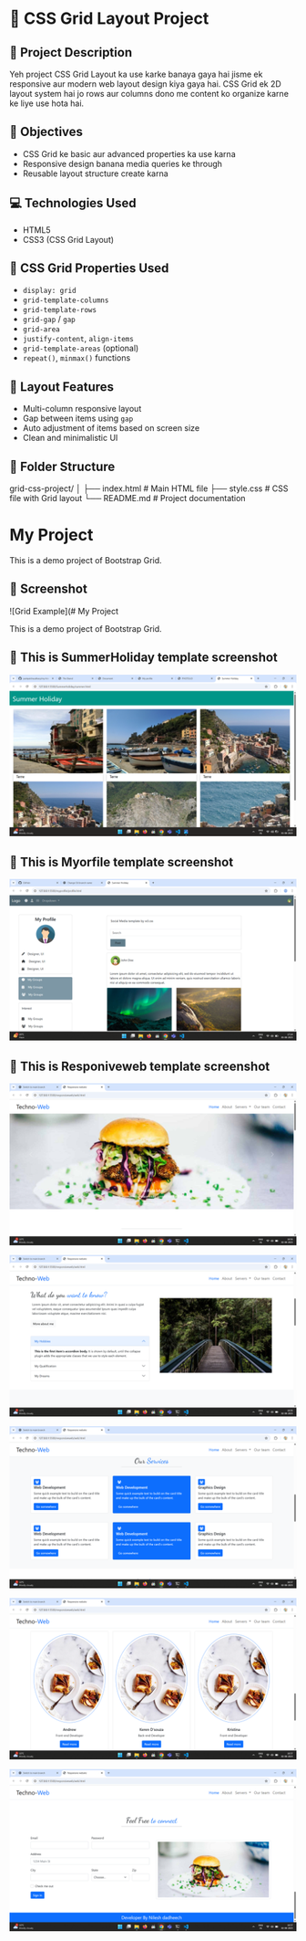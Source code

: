 # 🧱 CSS Grid Layout Project

## 📌 Project Description
Yeh project CSS Grid Layout ka use karke banaya gaya hai jisme ek responsive aur modern web layout design kiya gaya hai. CSS Grid ek 2D layout system hai jo rows aur columns dono me content ko organize karne ke liye use hota hai.

## 🎯 Objectives
- CSS Grid ke basic aur advanced properties ka use karna
- Responsive design banana media queries ke through
- Reusable layout structure create karna

## 💻 Technologies Used
- HTML5
- CSS3 (CSS Grid Layout)

## 🔧 CSS Grid Properties Used
- `display: grid`
- `grid-template-columns`
- `grid-template-rows`
- `grid-gap` / `gap`
- `grid-area`
- `justify-content`, `align-items`
- `grid-template-areas` (optional)
- `repeat()`, `minmax()` functions

## 🧩 Layout Features
- Multi-column responsive layout
- Gap between items using `gap` 
- Auto adjustment of items based on screen size
- Clean and minimalistic UI

## 📁 Folder Structure
grid-css-project/
│
├── index.html # Main HTML file
├── style.css # CSS file with Grid layout
└── README.md # Project documentation

# My Project

This is a demo project of Bootstrap Grid.

## 📸 Screenshot

![Grid Example](# My Project

This is a demo project of Bootstrap Grid.

## 📸 This is SummerHoliday template screenshot

![Grid Example](https://raw.githubusercontent.com/yashpalchaudhary/html-templates-using-bootstrap/refs/heads/main/SummerHoliday/Screenshot%202025-08-01%20203527.png)


## 📸 This is Myorfile template screenshot

![Grid Example](https://raw.githubusercontent.com/yashpalchaudhary/html-templates-using-bootstrap/refs/heads/main/myprofile/Screenshot%202025-08-05%20171448.png)


## 📸 This is Responiveweb template screenshot

![Grid Example](https://github.com/yashpalchaudhary/html-templates-using-bootstrap/blob/main/responsiveweb/Screenshot%202025-08-02%20165647.png)



![Grid Example](https://raw.githubusercontent.com/yashpalchaudhary/html-templates-using-bootstrap/refs/heads/main/responsiveweb/Screenshot%202025-08-02%20165659.png)




![Grid Example](https://raw.githubusercontent.com/yashpalchaudhary/html-templates-using-bootstrap/refs/heads/main/responsiveweb/Screenshot%202025-08-02%20165708.png)




![Grid Example](https://raw.githubusercontent.com/yashpalchaudhary/html-templates-using-bootstrap/refs/heads/main/responsiveweb/Screenshot%202025-08-02%20165720.png)




![Grid Example](https://raw.githubusercontent.com/yashpalchaudhary/html-templates-using-bootstrap/refs/heads/main/responsiveweb/Screenshot%202025-08-02%20165734.png)
